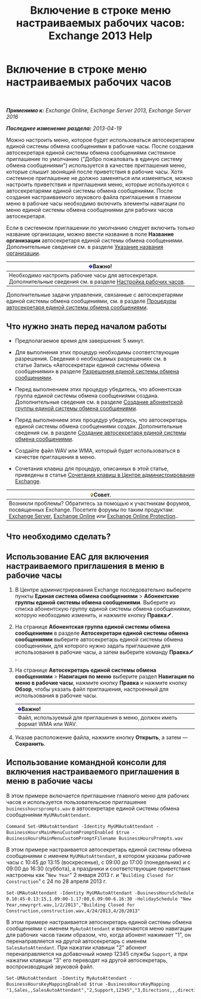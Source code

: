 ﻿---
title: 'Включение в строке меню настраиваемых рабочих часов: Exchange 2013 Help'
TOCTitle: Включение в строке меню настраиваемых рабочих часов
ms:assetid: 89053e84-3490-4dc6-ade3-9b6c5dbf4020
ms:mtpsurl: https://technet.microsoft.com/ru-ru/library/Bb232116(v=EXCHG.150)
ms:contentKeyID: 50556455
ms.date: 05/22/2018
mtps_version: v=EXCHG.150
ms.translationtype: MT
---

# Включение в строке меню настраиваемых рабочих часов

 

_**Применимо к:** Exchange Online, Exchange Server 2013, Exchange Server 2016_

_**Последнее изменение раздела:** 2013-04-19_

Можно настроить меню, которое будет использоваться автосекретарем единой системы обмена сообщениями в рабочие часы. После создания автосекретаря единой системы обмена сообщениями системное приглашение по умолчанию ("Добро пожаловать в единую систему обмена сообщениями") используется в качестве приглашения меню, которые слышит звонящий после приветствия в рабочие часы. Хотя системное приглашение не должно заменяться или изменяться, можно настроить приветствия и приглашения меню, которые используются с автосекретарями единой системы обмена сообщениями. После создания настраиваемого звукового файла приглашения в главном меню в рабочие часы необходимо включить элементы навигации по меню единой системы обмена сообщениями для рабочих часов автосекретаря.

Если в системном приглашении по умолчанию следует включить только название организации, можно ввести название в поле **Название организации** автосекретаря единой системы обмена сообщениями. Дополнительные сведения см. в разделе [Указание названия организации](enter-a-business-name-exchange-2013-help.md).

<table>
<thead>
<tr class="header">
<th><img src="images/Dd876857.important(EXCHG.150).gif" title="Важно" alt="Важно" />Важно!</th>
</tr>
</thead>
<tbody>
<tr class="odd">
<td>Необходимо настроить рабочие часы для автосекретаря. Дополнительные сведения см. в разделе <a href="configure-business-hours-exchange-2013-help.md">Настройка рабочих часов</a>.</td>
</tr>
</tbody>
</table>


Дополнительные задачи управления, связанные с автосекретарями единой системы обмена сообщениями, см. в разделе [Процедуры автосекретаря единой системы обмена сообщениями](um-auto-attendant-procedures-exchange-2013-help.md).

## Что нужно знать перед началом работы

  - Предполагаемое время для завершения: 5 минут.

  - Для выполнения этих процедур необходимы соответствующие разрешения. Сведения о необходимых разрешениях см. в статье Запись «Автосекретари единой системы обмена сообщениями» в разделе [Разрешения единой системы обмена сообщениями](unified-messaging-permissions-exchange-2013-help.md).

  - Перед выполнением этих процедур убедитесь, что абонентская группа единой системы обмена сообщениями создана. Дополнительные сведения см. в разделе [Создание абонентской группы единой системы обмена сообщениями](create-a-um-dial-plan-exchange-2013-help.md).

  - Перед выполнением этих процедур убедитесь, что автосекретарь единой системы обмена сообщениями создан. Дополнительные сведения см. в разделе [Создание автосекретаря единой системы обмена сообщениями](create-a-um-auto-attendant-exchange-2013-help.md).

  - Создайте файл WAV или WMA, который будет использоваться в качестве приглашения в меню.

  - Сочетания клавиш для процедур, описанных в этой статье, приведены в статье [Сочетания клавиш в Центре администрирования Exchange](keyboard-shortcuts-in-the-exchange-admin-center-exchange-online-protection-help.md).

<table>
<thead>
<tr class="header">
<th><img src="images/Bb124558.tip(EXCHG.150).gif" title="Совет" alt="Совет" />Совет.</th>
</tr>
</thead>
<tbody>
<tr class="odd">
<td>Возникли проблемы? Обратитесь за помощью к участникам форумов, посвященных Exchange. Посетите форумы по таким продуктам: <a href="https://go.microsoft.com/fwlink/p/?linkid=60612">Exchange Server</a>, <a href="https://go.microsoft.com/fwlink/p/?linkid=267542">Exchange Online</a> или <a href="https://go.microsoft.com/fwlink/p/?linkid=285351">Exchange Online Protection</a>..</td>
</tr>
</tbody>
</table>


## Что необходимо сделать?

## Использование EAC для включения настраиваемого приглашения в меню в рабочие часы

1.  В Центре администрирования Exchange последовательно выберите пункты **Единая система обмена сообщениями** \> **Абонентские группы единой системы обмена сообщениями**. Выберите из списка абонентскую группу единой системы обмена сообщениями, которую необходимо изменить, и нажмите кнопку **Правка**![Значок редактирования](images/Bb124582.6f53ccb2-1f13-4c02-bea0-30690e6ea71d(EXCHG.150).gif "Значок редактирования").

2.  На странице **Абонентская группа единой системы обмена сообщениями** в разделе **Автосекретари единой системы обмена сообщениями** выберите автосекретарь единой системы обмена сообщениями, для которого нужно задать приглашение для использования в рабочие часы, а затем выберите команду **Правка**![Значок редактирования](images/Bb124582.6f53ccb2-1f13-4c02-bea0-30690e6ea71d(EXCHG.150).gif "Значок редактирования").

3.  На странице **Автосекретарь единой системы обмена сообщениями** \> **Навигация по меню** выберите раздел **Навигация по меню в рабочие часы**, нажмите кнопку **Правка** и нажмите кнопку **Обзор**, чтобы указать файл приглашения, настроенный для использования в рабочие часы.
    
    <table>
    <thead>
    <tr class="header">
    <th><img src="images/Dd876857.important(EXCHG.150).gif" title="Важно" alt="Важно" />Важно!</th>
    </tr>
    </thead>
    <tbody>
    <tr class="odd">
    <td>Файл, используемый для приглашения в меню, должен иметь формат WMA или WAV.</td>
    </tr>
    </tbody>
    </table>


4.  Указав расположение файла, нажмите кнопку **Открыть**, а затем — **Сохранить**.

## Использование командной консоли для включения настраиваемого приглашения в меню в рабочие часы

В этом примере включается приглашение главного меню для рабочих часов и используется пользовательское приглашение `businesshoursprompts.wav` в автосекретаре единой системы обмена сообщениями `MyUMAutoAttendant`.

    Command Set-UMAutoAttendant -Identity MyUMAutoAttendant -BusinessHoursMainMenuCustomPromptEnabled $true -BusinessHoursMainMenuCustomPromptFilename BusinessHoursPrompts.wav

В этом примере настраивается автосекретарь единой системы обмена сообщениями с именем `MyUMAutoAttendant`, в котором указаны рабочие часы с 10:45 до 13:15 (воскресенье), с 09:00 до 17:00 (понедельник) и с 09:00 до 16:30 (суббота), а праздники и соответствующие приветствия настроены как "`New Year`" 2 января 2013 г. и "`Building Closed for Construction`" с 24 по 28 апреля 2013 г.

    Set-UMAutoAttendant -Identity MyUMAutoAttendant -BusinessHoursSchedule 0.10:45-0.13:15,1.09:00-1.17:00,6.09:00-6.16:30 -HolidaySchedule "New Year,newyrgrt.wav,1/2/2013","Building Closed for Construction,construction.wav,4/24/2013,4/28/2013"

В этом примере настраивается автосекретарь единой системы обмена сообщениями с именем `MyAutoAttendant` и включаются меню навигации для рабочих часов таким образом, что, когда абонент нажимает "1", он перенаправляется на другой автосекретарь с именем `SalesAutoAttendant`. При нажатии клавиши "2" абонент перенаправляется на добавочный номер 12345 службы `Support`, а при нажатии клавиши "3" его переводят на другой автосекретарь, воспроизводящий звуковой файл.

    Set-UMAutoAttendant -Identity MyAutoAttendant - BusinessHoursKeyMappingEnabled $true -BusinessHoursKeyMapping "1,Sales,,SalesAutoAttendant","2,Support,12345","3,Directions,,,directions.wav"

